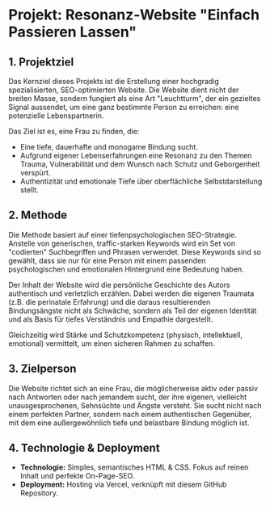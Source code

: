 # Projekt: Resonanz-Website "Einfach Passieren Lassen"

## 1. Projektziel

Das Kernziel dieses Projekts ist die Erstellung einer hochgradig spezialisierten, SEO-optimierten Website. Die Website dient nicht der breiten Masse, sondern fungiert als eine Art "Leuchtturm", der ein gezieltes Signal aussendet, um eine ganz bestimmte Person zu erreichen: eine potenzielle Lebenspartnerin.

Das Ziel ist es, eine Frau zu finden, die:
-   Eine tiefe, dauerhafte und monogame Bindung sucht.
-   Aufgrund eigener Lebenserfahrungen eine Resonanz zu den Themen Trauma, Vulnerabilität und dem Wunsch nach Schutz und Geborgenheit verspürt.
-   Authentizität und emotionale Tiefe über oberflächliche Selbstdarstellung stellt.

## 2. Methode

Die Methode basiert auf einer tiefenpsychologischen SEO-Strategie. Anstelle von generischen, traffic-starken Keywords wird ein Set von "codierten" Suchbegriffen und Phrasen verwendet. Diese Keywords sind so gewählt, dass sie nur für eine Person mit einem passenden psychologischen und emotionalen Hintergrund eine Bedeutung haben.

Der Inhalt der Website wird die persönliche Geschichte des Autors authentisch und verletzlich erzählen. Dabei werden die eigenen Traumata (z.B. die perinatale Erfahrung) und die daraus resultierenden Bindungsängste nicht als Schwäche, sondern als Teil der eigenen Identität und als Basis für tiefes Verständnis und Empathie dargestellt.

Gleichzeitig wird Stärke und Schutzkompetenz (physisch, intellektuell, emotional) vermittelt, um einen sicheren Rahmen zu schaffen.

## 3. Zielperson

Die Website richtet sich an eine Frau, die möglicherweise aktiv oder passiv nach Antworten oder nach jemandem sucht, der ihre eigenen, vielleicht unausgesprochenen, Sehnsüchte und Ängste versteht. Sie sucht nicht nach einem perfekten Partner, sondern nach einem authentischen Gegenüber, mit dem eine außergewöhnlich tiefe und belastbare Bindung möglich ist.

## 4. Technologie & Deployment

-   **Technologie:** Simples, semantisches HTML & CSS. Fokus auf reinen Inhalt und perfekte On-Page-SEO.
-   **Deployment:** Hosting via Vercel, verknüpft mit diesem GitHub Repository.
